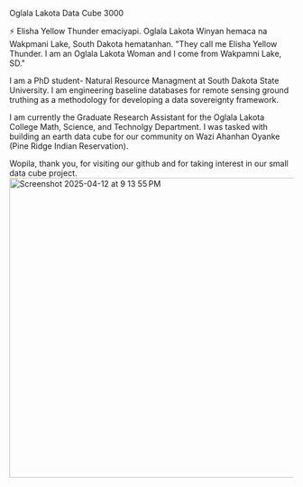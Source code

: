 Oglala Lakota Data Cube 3000

⚡  Elisha Yellow Thunder emaciyapi. Oglala Lakota Winyan hemaca na Wakpmani Lake, South Dakota hematanhan. "They call me Elisha Yellow Thunder. I am an Oglala Lakota Woman and I come from Wakpamni Lake, SD."

I am a PhD student- Natural Resource Managment at South Dakota State University. I am engineering baseline databases for remote sensing ground truthing as a methodology for developing a data sovereignty framework. 

I am currently the Graduate Research Assistant for the Oglala Lakota College Math, Science, and Technolgy Department. I was tasked with building an earth data cube for our community on Wazi Ahanhan Oyanke (Pine Ridge Indian Reservation). 

Wopila, thank you, for visiting our github and for taking interest in our small data cube project. 
<img width="532" alt="Screenshot 2025-04-12 at 9 13 55 PM" src="https://github.com/user-attachments/assets/c0ae989a-623c-42f8-bfe7-5ba7b4565a42" />

<!--
**oglalalakota-datacube3000/oglalalakota-datacube3000** is a ✨ _special_ ✨ repository because its `README.md` (this file) appears on your GitHub profile.

Here are some ideas to get you started:

- 🔭 I’m currently working on ...
- 🌱 I’m currently learning ...
- 👯 I’m looking to collaborate on ...
- 🤔 I’m looking for help with ...
- 💬 Ask me about ...
- 📫 How to reach me: ...
- 😄 Pronouns: ...
- ⚡ Fun fact: ...<img width="532" alt="Screenshot 2025-04-12 at 9 13 55 PM" src="https://github.com/user-attachments/assets/c541b3aa-fe0d-4aed-8dff-79441a96b6f8" />

-->
